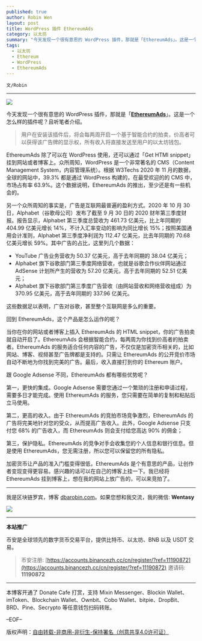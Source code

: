 ```yaml
---
published: true
author: Robin Wen
layout: post
title: WordPress 插件 EthereumAds
category: 以太坊
summary: "今天发现一个很有意思的 WordPress 插件，那就是「EthereumAds」。这是一个怎么样的插件呢？且听笔者介绍。用户在安装该插件后，将会每两周开启一个基于智能合约的拍卖，价高者可以获得该广告牌的显示权，所有收入将直接发送至用户的以太坊钱包。加密货币让产品的准入门槛变得很低，EthereumAds 是个有意思的产品，让创作者变现变得更容易。感兴趣的话可以在自己的博客上挂一下。我已经将 EthereumAds 挂到博客上，想在我的网站上放广告的，可以来竞拍了。"
tags:
  - 以太坊
  - Ethereum
  - WordPress
  - EthereumAds
---
```


`文/Robin`

***

![](https://cdn.dbarobin.com/ewe4qlz.png)

今天发现一个很有意思的 WordPress 插件，那就是「**[EthereumAds](https://ethereumads.com/)**」。这是一个怎么样的插件呢？且听笔者介绍。

> 用户在安装该插件后，将会每两周开启一个基于智能合约的拍卖，价高者可以获得该广告牌的显示权，所有收入将直接发送至用户的以太坊钱包。

EthereumAds 除了可以在 WordPress 使用，还可以通过「Get HTMl snippet」挂到网站或者博客上。众所周知，WordPress 是一个非常著名的 CMS（Content Management System，内容管理系统）。根据 W3Techs 2020 年 11 月的数据，全球的网站中，39.3% 都是通过 WordPress 构建的，在最受欢迎的的 CMS 中，市场占有率 63.9%。这个数据说明，EthereumAds 的推出，至少还是有一些机会的。

另一个众所周知的事实是，广告是互联网最普遍的盈利方式。2020 年 10 月 30 日，Alphabet（谷歌母公司）发布了截至 9 月 30 日的 2020 财年第三季度财报。报告显示，Alphabet 第三季度总营收为 461.73 亿美元，比上年同期的 404.99 亿美元增长 14%，不计入汇率变动的影响为同比增长 15%；按照美国通用会计准则，Alphabet 第三季度净利润为 112.47 亿美元，比去年同期的 70.68 亿美元增长 59%。其中广告的占比，这里列几个数据：

* YouTube 广告业务营收为 50.37 亿美元，高于去年同期的 38.04 亿美元；
* Alphabet 旗下谷歌部门第三季度网络营收，也就是谷歌合作伙伴网站通过 AdSense 计划所产生的营收为 57.20 亿美元，高于去年同期的 52.51 亿美元；
* Alphabet 旗下谷歌部门第三季度广告营收（由网站营收和网络营收组成）为 370.95 亿美元，高于去年同期的 337.96 亿美元。

这些数据足以表明，广告对谷歌，甚至整个互联网是多么的重要。

回到 EthereumAds，这个产品是怎么运作的呢？

当你在你的网站或者博客上插入 EthereumAds 的 HTML snippet，你的广告拍卖就自动开启了。EthereumAds 会根据智能合约，每两周为你找到价高者的拍卖者。EthereumAds 的服务适合任何内容的广告，不仅仅是加密货币相关的，比如网站、博客、视频甚至广告牌都是支持的。只需让 EthereumAds 的公开竞价市场自动不断地为你找到完美的广告。最后，收入直接打到你的 Ethereum 账户。

跟 Google Adsense 不同，EthereumAds 都有哪些优势呢？

第一，更快的集成。Google Adsense 需要您通过一个繁琐的注册和申请过程，需要多日才能完成。使用 EthereumAds 的服务，您只需要在简单的复制和粘贴后立马使用。

第二，更高的收入。由于 EthereumAds 的竞拍市场竞争激烈，EthereumAds 的广告将完美地针对您的受众，从而提高广告收入。此外，Google Adsense 只支付您 68% 的广告收入，而 EthereumAds 则会支付给您高达 90% 的佣金；

第三，保护隐私。EthereumAds 的竞争对手会收集您的个人信息和银行信息。但是使用 EthereumAds，您无需注册，所以您可以保留您的所有隐私。

加密货币让产品的准入门槛变得很低，EthereumAds 是个有意思的产品，让创作者变现变得更容易。感兴趣的话可以在自己的博客上挂一下。我已经将 EthereumAds 挂到博客上，想在我的网站上放广告的，可以来竞拍了。

***

我是区块链罗宾，博客 [dbarobin.com](https://dbarobin.com/)。如果您想和我交流，我的微信: **Wentasy**

![](https://cdn.dbarobin.com/v4yywe2.png)

***

**本站推广**

币安是全球领先的数字货币交易平台，提供比特币、以太坊、BNB 以及 USDT 交易。

> 币安注册: [https://accounts.binancezh.cc/cn/register/?ref=11190872](https://accounts.binancezh.cc/cn/register/?ref=11190872)
> 邀请码: **11190872**

***

本博客开通了 Donate Cafe 打赏，支持 Mixin Messenger、Blockin Wallet、imToken、Blockchain Wallet、Ownbit、Cobo Wallet、bitpie、DropBit、BRD、Pine、Secrypto 等任意钱包扫码转账。

<center>
    <div class="--donate-button"
         data-button-id="f8b9df0d-af9a-460d-8258-d3f435445075"
    ></div>
</center>

–EOF–

版权声明：[自由转载-非商用-非衍生-保持署名（创意共享4.0许可证）](http://creativecommons.org/licenses/by-nc-nd/4.0/deed.zh)